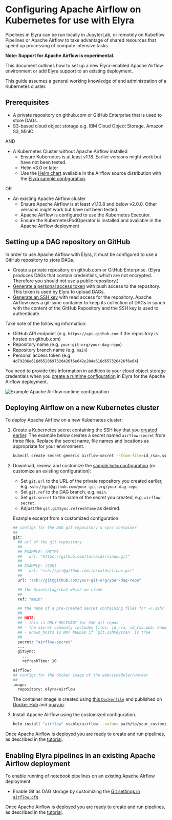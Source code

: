 <!--
{% comment %}
Copyright 2018-2021 Elyra Authors

Licensed under the Apache License, Version 2.0 (the "License");
you may not use this file except in compliance with the License.
You may obtain a copy of the License at

http://www.apache.org/licenses/LICENSE-2.0

Unless required by applicable law or agreed to in writing, software
distributed under the License is distributed on an "AS IS" BASIS,
WITHOUT WARRANTIES OR CONDITIONS OF ANY KIND, either express or implied.
See the License for the specific language governing permissions and
limitations under the License.
{% endcomment %}
-->


# Configuring Apache Airflow on Kubernetes for use with Elyra 

Pipelines in Elyra can be run locally in JupyterLab, or remotely on Kubeflow Pipelines or Apache Airflow to take advantage of shared resources that speed up processing of compute intensive tasks.

**Note: Support for Apache Airflow is experimental.**

This document outlines how to set up a new Elyra-enabled Apache Airflow environment or add Elyra support to an existing deployment.
  
This guide assumes a general working knowledge of and administration of a Kubernetes cluster.

## Prerequisites
  
- A private repository on github.com or GitHub Enterprise that is used to store DAGs.
- S3-based cloud object storage e.g. IBM Cloud Object Storage, Amazon S3, MinIO

AND  
  
- A Kubernetes Cluster without Apache Airflow installed
    - Ensure Kubernetes is at least v1.18. Earlier versions might work  but have not been tested.
    - Helm v3.0 or later
    - Use the [Helm chart](https://github.com/airflow-helm/charts/tree/main/charts/airflow) available in the Airflow source distribution with the [Elyra sample configuration](https://raw.githubusercontent.com/elyra-ai/elyra/v3.3.0rc0/etc/kubernetes/airflow/helm/values.yaml).
    
OR  
  
- An existing Apache Airflow cluster 
    - Ensure Apache Airflow is at least v1.10.8 and below v2.0.0. Other versions might work but have not been tested.
    - Apache Airflow is configured to use the Kubernetes Executor.
    - Ensure the KubernetesPodOperator is installed and available in the Apache Airflow deployment
    
## Setting up a DAG repository on GitHub

In order to use Apache Airflow with Elyra, it must be configured to use a GitHub repository to store DAGs.

- Create a private repository on github.com or GitHub Enterprise. (Elyra produces DAGs that contain credentials, which are not encrypted. Therefore you should not use a public repository.)
- [Generate a personal access token](https://docs.github.com/en/github/authenticating-to-github/creating-a-personal-access-token) with push access to the repository. This token is used by Elyra to upload DAGs.
- [Generate an SSH key](https://docs.github.com/en/github/authenticating-to-github/adding-a-new-ssh-key-to-your-github-account) with read access for the repository. Apache Airflow uses a git-sync container to keep its collection of DAGs in synch with the content of the GitHub Repository and the SSH key is used to authenticate.

Take note of the following information:
 - GitHub API endpoint (e.g. `https://api.github.com` if the repository is hosted on github.com)
 - Repository name (e.g. `your-git-org/your-dag-repo`)
 - Repository branch name (e.g. `main`)
 - Personal access token (e.g. `4d79206e616d6520697320426f6e642e204a616d657320426f6e64`)

You need to provide this information in addition to your cloud object storage credentials when you [create a runtime configuration](../user_guide/runtime-conf) in Elyra for the Apache Airflow deployment.

![Example Apache Airflow runtime configuration](../images/airflow-runtime-config-sample.png)

## Deploying Airflow on a new Kubernetes cluster
  
To deploy Apache Airflow on a new Kubernetes cluster:

1. Create a Kubernetes secret containing the SSH key that you [created earlier](#setting-up-a-dag-repository-on-github).
 The example below creates a secret named `airflow-secret` from three files. Replace the secret name, file names and locations as appropriate for your environment. 
     
   ```bash
   kubectl create secret generic airflow-secret --from-file=id_rsa=.ssh/id_rsa --from-file=known_hosts=.ssh/known_hosts --from-file=id_rsa.pub=.ssh/id_rsa.pub -n airflow
   ```
  
2. Download, review, and customize the [sample `helm` configuration](https://raw.githubusercontent.com/elyra-ai/elyra/v3.3.0rc0/etc/kubernetes/airflow/helm/values.yaml) (or customize an existing configuration):
   - Set `git.url` to the URL of the private repository you created earlier, e.g. `ssh://git@github.com/your-git-org/your-dag-repo`
   - Set `git.ref` to the DAG branch, e.g. `main`.
   - Set `git.secret` to the name of the secret you created, e.g. `airflow-secret`.
   - Adjust the `git.gitSync.refreshTime` as desired.

   Example excerpt from a customized configuration:

   ```bash
   ## configs for the DAG git repository & sync container
   ##
   git:
     ## url of the git repository
     ##
     ## EXAMPLE: (HTTP)
     ##   url: "https://github.com/torvalds/linux.git"
     ##
     ## EXAMPLE: (SSH)
     ##   url: "ssh://git@github.com:torvalds/linux.git"
     ##
     url: "ssh://git@github.com/your-git-org/your-dag-repo"

     ## the branch/tag/sha1 which we clone
     ##
     ref: "main"

     ## the name of a pre-created secret containing files for ~/.ssh/
     ##
     ## NOTE:
     ## - this is ONLY RELEVANT for SSH git repos
     ## - the secret commonly includes files: id_rsa, id_rsa.pub, known_hosts
     ## - known_hosts is NOT NEEDED if `git.sshKeyscan` is true
     ##
     secret: "airflow-secret"
     ...
     gitSync:
       ...
       refreshTime: 10
   ```

   ```bash
   airflow:
   ## configs for the docker image of the web/scheduler/worker
   ##
   image:
     repository: elyra/airflow
   ```    
  
   The container image is created using [this `Dockerfile`](https://github.com/elyra-ai/elyra/tree/v3.3.0rc0/etc/docker/airflow) and published on [Docker Hub](https://hub.docker.com/r/elyra/airflow) and [quay.io](https://quay.io/repository/elyra/airflow).

3. Install Apache Airflow using the customized configuration.
  
   ```bash
   helm install "airflow" stable/airflow --values path/to/your_customized_helm_values.yaml
   ```

Once Apache Airflow is deployed you are ready to create and run pipelines, as described in the [tutorial](../getting_started/tutorials).

## Enabling Elyra pipelines in an existing Apache Airflow deployment

To enable running of notebook pipelines on an existing Apache Airflow deployment  
- Enable Git as DAG storage by customizing the [Git settings in `airflow.cfg`](https://github.com/apache/airflow/blob/6416d898060706787861ff8ecbc4363152a35f45/airflow/config_templates/default_airflow.cfg#L913).

Once Apache Airflow is deployed you are ready to create and run pipelines, as described in the [tutorial](../getting_started/tutorials).
